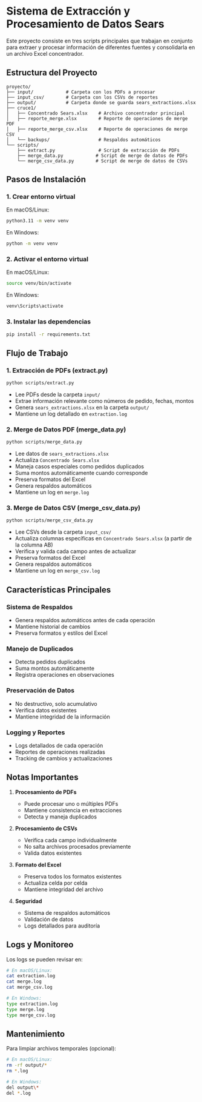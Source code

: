 # Sistema de Extracción y Procesamiento de Datos Sears

Este proyecto consiste en tres scripts principales que trabajan en conjunto para extraer y procesar información de diferentes fuentes y consolidarla en un archivo Excel concentrador.

## Estructura del Proyecto

```
proyecto/
├── input/            # Carpeta con los PDFs a procesar
├── input_csv/        # Carpeta con los CSVs de reportes
├── output/           # Carpeta donde se guarda sears_extractions.xlsx
├── cruce1/          
│   ├── Concentrado Sears.xlsx    # Archivo concentrador principal
│   ├── reporte_merge.xlsx        # Reporte de operaciones de merge PDF
│   ├── reporte_merge_csv.xlsx    # Reporte de operaciones de merge CSV
│   └── backups/                  # Respaldos automáticos
└── scripts/         
    ├── extract.py                # Script de extracción de PDFs
    ├── merge_data.py            # Script de merge de datos de PDFs
    └── merge_csv_data.py        # Script de merge de datos de CSVs
```

## Pasos de Instalación

### 1. Crear entorno virtual
En macOS/Linux:
```bash
python3.11 -m venv venv
```

En Windows:
```bash
python -m venv venv
```

### 2. Activar el entorno virtual
En macOS/Linux:
```bash
source venv/bin/activate
```

En Windows:
```bash
venv\Scripts\activate
```

### 3. Instalar las dependencias
```bash
pip install -r requirements.txt
```

## Flujo de Trabajo

### 1. Extracción de PDFs (extract.py)
```bash
python scripts/extract.py
```
- Lee PDFs desde la carpeta `input/`
- Extrae información relevante como números de pedido, fechas, montos
- Genera `sears_extractions.xlsx` en la carpeta `output/`
- Mantiene un log detallado en `extraction.log`

### 2. Merge de Datos PDF (merge_data.py)
```bash
python scripts/merge_data.py
```
- Lee datos de `sears_extractions.xlsx`
- Actualiza `Concentrado Sears.xlsx`
- Maneja casos especiales como pedidos duplicados
- Suma montos automáticamente cuando corresponde
- Preserva formatos del Excel
- Genera respaldos automáticos
- Mantiene un log en `merge.log`

### 3. Merge de Datos CSV (merge_csv_data.py)
```bash
python scripts/merge_csv_data.py
```
- Lee CSVs desde la carpeta `input_csv/`
- Actualiza columnas específicas en `Concentrado Sears.xlsx` (a partir de la columna AB)
- Verifica y valida cada campo antes de actualizar
- Preserva formatos del Excel
- Genera respaldos automáticos
- Mantiene un log en `merge_csv.log`

## Características Principales

### Sistema de Respaldos
- Genera respaldos automáticos antes de cada operación
- Mantiene historial de cambios
- Preserva formatos y estilos del Excel

### Manejo de Duplicados
- Detecta pedidos duplicados
- Suma montos automáticamente
- Registra operaciones en observaciones

### Preservación de Datos
- No destructivo, solo acumulativo
- Verifica datos existentes
- Mantiene integridad de la información

### Logging y Reportes
- Logs detallados de cada operación
- Reportes de operaciones realizadas
- Tracking de cambios y actualizaciones

## Notas Importantes

1. **Procesamiento de PDFs**
   - Puede procesar uno o múltiples PDFs
   - Mantiene consistencia en extracciones
   - Detecta y maneja duplicados

2. **Procesamiento de CSVs**
   - Verifica cada campo individualmente
   - No salta archivos procesados previamente
   - Valida datos existentes

3. **Formato del Excel**
   - Preserva todos los formatos existentes
   - Actualiza celda por celda
   - Mantiene integridad del archivo

4. **Seguridad**
   - Sistema de respaldos automáticos
   - Validación de datos
   - Logs detallados para auditoría

## Logs y Monitoreo

Los logs se pueden revisar en:
```bash
# En macOS/Linux:
cat extraction.log
cat merge.log
cat merge_csv.log

# En Windows:
type extraction.log
type merge.log
type merge_csv.log
```

## Mantenimiento

Para limpiar archivos temporales (opcional):
```bash
# En macOS/Linux:
rm -rf output/*
rm *.log

# En Windows:
del output\*
del *.log
```